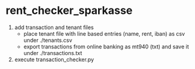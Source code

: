 # rent_checker_sparkasse
1) add transaction and tenant files
    - place tenant file with line based entries (name, rent, iban) as csv under ./tenants.csv
    - export transactions from online banking as mt940 (txt) and save it under ./transactions.txt
2) execute transaction_checker.py
